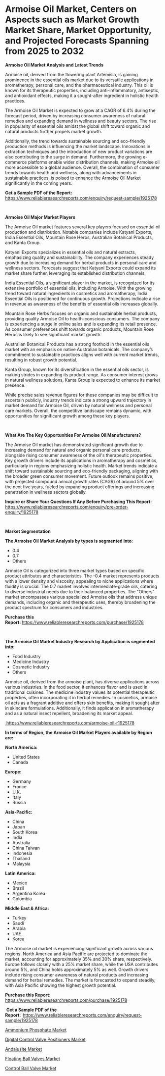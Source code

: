 <p><h1>Armoise Oil Market, Centers on Aspects such as Market Growth Market Share, Market Opportunity, and Projected Forecasts Spanning from 2025 to 2032</h1></p><p><strong>Armoise Oil Market Analysis and Latest Trends</strong></p>
<p><p>Armoise oil, derived from the flowering plant Artemisia, is gaining prominence in the essential oils market due to its versatile applications in aromatherapy, personal care, and the pharmaceutical industry. This oil is known for its therapeutic properties, including anti-inflammatory, antiseptic, and antioxidant effects, making it a sought-after ingredient in holistic health practices.</p><p>The Armoise Oil Market is expected to grow at a CAGR of 6.4% during the forecast period, driven by increasing consumer awareness of natural remedies and expanding demand in wellness and beauty sectors. The rise in popularity of essential oils amidst the global shift toward organic and natural products further propels market growth.</p><p>Additionally, the trend towards sustainable sourcing and eco-friendly production methods is influencing the market landscape. Innovations in extraction techniques and the introduction of new product variations are also contributing to the surge in demand. Furthermore, the growing e-commerce platforms enable wider distribution channels, making Armoise oil more accessible to a global audience. Overall, the combination of consumer trends towards health and wellness, along with advancements in sustainable practices, is poised to enhance the Armoise Oil Market significantly in the coming years.</p></p>
<p><strong>Get a Sample PDF of the Report:&nbsp;</strong> <a href="https://www.reliableresearchreports.com/enquiry/request-sample/1925178?utm_campaign=2197&utm_medium=2&utm_source=Github&utm_content=ia&utm_term=30012025&utm_id=armoise-oil">https://www.reliableresearchreports.com/enquiry/request-sample/1925178</a></p>
<p>&nbsp;</p>
<p><strong>Armoise Oil Major Market Players</strong></p>
<p><p>The Armoise Oil market features several key players focused on essential oil production and distribution. Notable companies include Katyani Exports, India Essential Oils, Mountain Rose Herbs, Australian Botanical Products, and Kanta Group.</p><p>Katyani Exports specializes in essential oils and natural extracts, emphasizing quality and sustainability. The company experiences steady growth due to increasing demand for herbal products in personal care and wellness sectors. Forecasts suggest that Katyani Exports could expand its market share further, leveraging its established distribution channels.</p><p>India Essential Oils, a significant player in the market, is recognized for its extensive portfolio of essential oils, including Armoise. With the growing trend toward natural ingredients in cosmetics and aromatherapy, India Essential Oils is positioned for continuous growth. Projections indicate a rise in revenue as awareness of the benefits of essential oils increases globally.</p><p>Mountain Rose Herbs focuses on organic and sustainable herbal products, providing quality Armoise Oil to health-conscious consumers. The company is experiencing a surge in online sales and is expanding its retail presence. As consumer preferences shift towards organic products, Mountain Rose Herbs is likely to see significant market growth.</p><p>Australian Botanical Products has a strong foothold in the essential oils market with an emphasis on native Australian botanicals. The company’s commitment to sustainable practices aligns well with current market trends, resulting in robust growth potential.</p><p>Kanta Group, known for its diversification in the essential oils sector, is making strides in expanding its product range. As consumer interest grows in natural wellness solutions, Kanta Group is expected to enhance its market presence.</p><p>While precise sales revenue figures for these companies may be difficult to ascertain publicly, industry trends indicate a strong upward trajectory in market demand for Armoise Oil, driven by natural wellness and personal care markets. Overall, the competitive landscape remains dynamic, with opportunities for significant growth among these key players.</p></p>
<p>&nbsp;</p>
<p><strong>What Are The Key Opportunities For Armoise Oil Manufacturers?</strong></p>
<p><p>The Armoise Oil market has demonstrated significant growth due to increasing demand for natural and organic personal care products, alongside rising consumer awareness of the oil's therapeutic properties. Key growth drivers include its applications in aromatherapy and cosmetics, particularly in regions emphasizing holistic health. Market trends indicate a shift toward sustainable sourcing and eco-friendly packaging, aligning with the broader green consumer movement. Future outlook remains positive, with projected compound annual growth rates (CAGR) of around 5% over the next five years, fueled by expanding product offerings and increasing penetration in wellness sectors globally.</p></p>
<p><strong>Inquire or Share Your Questions If Any Before Purchasing This Report:</strong> <a href="https://www.reliableresearchreports.com/enquiry/pre-order-enquiry/1925178?utm_campaign=2197&utm_medium=2&utm_source=Github&utm_content=ia&utm_term=30012025&utm_id=armoise-oil">https://www.reliableresearchreports.com/enquiry/pre-order-enquiry/1925178</a></p>
<p>&nbsp;</p>
<p><strong>Market Segmentation</strong></p>
<p><strong>The Armoise Oil Market Analysis by types is segmented into:</strong></p>
<p><ul><li>0.4</li><li>0.7</li><li>Others</li></ul></p>
<p><p>Armoise Oil is categorized into three market types based on specific product attributes and characteristics. The -0.4 market represents products with a lower density and viscosity, appealing to niche applications where fluidity is crucial. The 0.7 market involves intermediate-grade oils, catering to diverse industrial needs due to their balanced properties. The "Others" market encompasses various specialized Armoise oils that address unique demands, including organic and therapeutic uses, thereby broadening the product spectrum for consumers and industries.</p></p>
<p><strong>Purchase this Report:&nbsp;</strong><a href="https://www.reliableresearchreports.com/purchase/1925178?utm_campaign=2197&utm_medium=2&utm_source=Github&utm_content=ia&utm_term=30012025&utm_id=armoise-oil">https://www.reliableresearchreports.com/purchase/1925178</a></p>
<p>&nbsp;</p>
<p><strong>The Armoise Oil Market Industry Research by Application is segmented into:</strong></p>
<p><ul><li>Food Industry</li><li>Medicine Industry</li><li>Cosmetic Industry</li><li>Others</li></ul></p>
<p><p>Armoise oil, derived from the armoise plant, has diverse applications across various industries. In the food sector, it enhances flavor and is used in traditional cuisines. The medicine industry values its potential therapeutic properties, often incorporating it in herbal remedies. In cosmetics, armoise oil acts as a fragrant additive and offers skin benefits, making it sought after in skincare formulations. Additionally, it finds application in aromatherapy and as a natural insect repellent, broadening its market appeal.</p></p>
<p><a href="https://www.reliableresearchreports.com/armoise-oil-r1925178?utm_campaign=2197&utm_medium=2&utm_source=Github&utm_content=ia&utm_term=30012025&utm_id=armoise-oil">&nbsp;https://www.reliableresearchreports.com/armoise-oil-r1925178</a></p>
<p><strong>In terms of Region, the Armoise Oil Market Players available by Region are:</strong></p>
<p>
    <p> <strong> North America: </strong>
        <ul>
            <li>United States</li>
            <li>Canada</li>
        </ul>
        </p> 
    <p> <strong> Europe: </strong>
        <ul>
            <li>Germany</li>
            <li>France</li>
            <li>U.K.</li>
            <li>Italy</li>
            <li>Russia</li>
        </ul>
        </p> 
    <p> <strong> Asia-Pacific: </strong>
        <ul>
            <li>China</li>
            <li>Japan</li>
            <li>South Korea</li>
            <li>India</li>
            <li>Australia</li>
            <li>China Taiwan</li>
            <li>Indonesia</li>
            <li>Thailand</li>
            <li>Malaysia</li>
        </ul>
        </p> 
    <p> <strong> Latin America: </strong>
        <ul>
            <li>Mexico</li>
            <li>Brazil</li>
            <li>Argentina Korea</li>
            <li>Colombia</li>
        </ul>
        </p> 
    <p> <strong> Middle East & Africa: </strong>
        <ul>
            <li>Turkey</li>
            <li>Saudi</li>
            <li>Arabia</li>
            <li>UAE</li>
            <li>Korea</li>
        </ul>
    </p>
    </p>
<p><p>The Armoise oil market is experiencing significant growth across various regions. North America and Asia Pacific are projected to dominate the market, accounting for approximately 35% and 30% share, respectively. Europe follows closely with a 25% market share, while the USA contributes around 5%, and China holds approximately 5% as well. Growth drivers include rising consumer awareness of natural products and increasing demand for herbal remedies. The market is forecasted to expand steadily, with Asia Pacific showing the highest growth potential.</p></p>
<p><strong>Purchase this Report: </strong><a href="https://www.reliableresearchreports.com/purchase/1925178?utm_campaign=2197&utm_medium=2&utm_source=Github&utm_content=ia&utm_term=30012025&utm_id=armoise-oil">https://www.reliableresearchreports.com/purchase/1925178</a></p>
<p>&nbsp;<strong>Get a Sample PDF of the Report:&nbsp;&nbsp;</strong><a href="https://www.reliableresearchreports.com/enquiry/request-sample/1925178?utm_campaign=2197&utm_medium=2&utm_source=Github&utm_content=ia&utm_term=30012025&utm_id=armoise-oil">https://www.reliableresearchreports.com/enquiry/request-sample/1925178</a></p>
<p><strong></strong></p>
<p><p><a href="https://github.com/gukenneth26571/Market-Research-Report-List-1/blob/main/ammonium-phosphate-market.md?utm_campaign=2197&utm_medium=2&utm_source=Github&utm_content=ia&utm_term=30012025&utm_id=armoise-oil">Ammonium Phosphate Market</a></p><p><a href="https://www.linkedin.com/pulse/digital-control-valve-positioners-research-study-market-pzfmc?utm_campaign=2197&utm_medium=2&utm_source=Github&utm_content=ia&utm_term=30012025&utm_id=armoise-oil">Digital Control Valve Positioners Market</a></p><p><a href="https://github.com/stillsfloria19981/Market-Research-Report-List-1/blob/main/andalusite-market.md?utm_campaign=2197&utm_medium=2&utm_source=Github&utm_content=ia&utm_term=30012025&utm_id=armoise-oil">Andalusite Market</a></p><p><a href="https://www.linkedin.com/pulse/floating-ball-valves-market-overview-size-valuation-projected-o9sof?utm_campaign=2197&utm_medium=2&utm_source=Github&utm_content=ia&utm_term=30012025&utm_id=armoise-oil">Floating Ball Valves Market</a></p><p><a href="https://www.linkedin.com/pulse/analyzing-control-ball-valve-market-growth-revenue-trends-forecasted-thtyc?utm_campaign=2197&utm_medium=2&utm_source=Github&utm_content=ia&utm_term=30012025&utm_id=armoise-oil">Control Ball Valve Market</a></p></p>